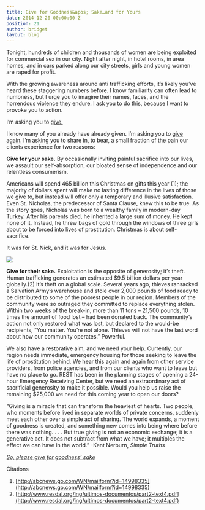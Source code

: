 ```yaml
---
title: Give for Goodness&apos; Sake…and for Yours
date: 2014-12-20 00:00:00 Z
position: 21
author: bridget
layout: blog
---
```


Tonight, hundreds of children and thousands of women are being exploited for commercial sex in our city.  Night after night, in hotel rooms, in area homes, and in cars parked along our city streets, girls and young women are raped for profit.

With the growing awareness around anti trafficking efforts, it’s likely you’ve heard these staggering numbers before. I know familiarity can often lead to numbness, but I urge you to imagine their names, faces, and the horrendous violence they endure.  I ask you to do this, because I want to provoke you to action.

I’m asking you to [give.](https://app.etapestry.com/onlineforms/REST/donateform.html)

I know many of you already have already given. I’m asking you to [give again.](https://app.etapestry.com/onlineforms/REST/donateform.html) I’m asking you to share in, to bear, a small fraction of the pain our clients experience for two reasons:

<b>Give for your sake.</b> By occasionally inviting painful sacrifice into our lives, we assault our self-absorption, our bloated sense of independence and our relentless consumerism.

Americans will spend 465 billion this Christmas on gifts this year (1); the majority of dollars spent will make no lasting difference in the lives of those we give to, but instead will offer only a temporary and illusive satisfaction. Even St. Nicholas, the predecessor of Santa Clause, knew this to be true. As the story goes, Nicholas was born to a wealthy family in modern-day Turkey. After his parents died, he inherited a large sum of money. He kept none of it. Instead, he threw bags of gold through the windows of three girls about to be forced into lives of prostitution.  Christmas is about self-sacrifice.

It was for St. Nick, and it was for Jesus.

![](http://iwantrest.com/uploads/Chartres_Bay_39_Nicholas_Panel_10.jpg)

<b>Give for their sake.</b> Exploitation is the opposite of generosity; it’s theft. Human trafficking generates an estimated $9.5 billion dollars per year globally.(2)  It’s theft on a global scale. Several years ago, thieves ransacked a Salvation Army’s warehouse and stole over 2,000 pounds of food ready to be distributed to some of the poorest people in our region.  Members of the community were so outraged they committed to replace everything stolen. Within two weeks of the break-in, more than 11 tons – 21,500 pounds, 10 times the amount of food lost – had been donated back.  The community’s action not only restored what was lost, but declared to the would-be recipients, “You matter. You’re not alone. Thieves will not have the last word about how our community operates.”  Powerful.

We also have a restorative aim, and we need your help. Currently, our region needs immediate, emergency housing for those seeking to leave the life of prostitution behind. We hear this again and again from other service providers, from police agencies, and from our clients who want to leave but have no place to go.  REST has been in the planning stages of opening a 24-hour Emergency Receiving Center, but we need an extraordinary act of sacrificial generosity to make it possible. Would you help us raise the remaining $25,000 we need for this coming year to open our doors?

"Giving is a miracle that can transform the heaviest of hearts. Two people, who moments before lived in separate worlds of private concerns, suddenly meet each other over a simple act of sharing. The world expands, a moment of goodness is created, and something new comes into being where before there was nothing. . . . But true giving is not an economic exchange; it is a generative act. It does not subtract from what we have; it multiples the effect we can have in the world.” -Kent Nerburn, *Simple Truths*

[*So, please give for goodness’ sake*](https://app.etapestry.com/onlineforms/REST/donateform.html)

Citations

1. [http://abcnews.go.com/WN/mailform?id=14998335](http://abcnews.go.com/WN/mailform?id=14998335)
2. [http://www.resdal.org/ing/ultimos-documentos/part2-text4.pdf](http://www.resdal.org/ing/ultimos-documentos/part2-text4.pdf)
